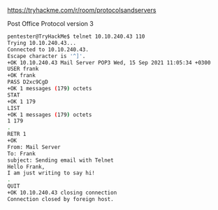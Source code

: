 
https://tryhackme.com/r/room/protocolsandservers

Post Office Protocol version 3

```sh
pentester@TryHackMe$ telnet 10.10.240.43 110
Trying 10.10.240.43...
Connected to 10.10.240.43.
Escape character is '^]'.
+OK 10.10.240.43 Mail Server POP3 Wed, 15 Sep 2021 11:05:34 +0300 
USER frank
+OK frank
PASS D2xc9CgD
+OK 1 messages (179) octets
STAT
+OK 1 179
LIST
+OK 1 messages (179) octets
1 179
.
RETR 1
+OK
From: Mail Server 
To: Frank 
subject: Sending email with Telnet
Hello Frank,
I am just writing to say hi!
.
QUIT
+OK 10.10.240.43 closing connection
Connection closed by foreign host.
```